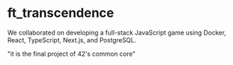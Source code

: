 # ft_transcendence
We collaborated on developing a full-stack JavaScript game using Docker, React, TypeScript, Next.js, and PostgreSQL.


"it is the final project of 42's common core"
